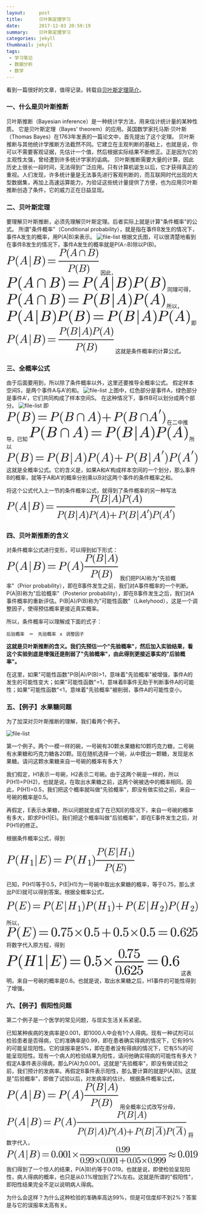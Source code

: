 ```yaml
---
layout:     post
title:      贝叶斯定理学习
date:       2017-12-03 20:59:19
summary:    贝叶斯定理学习
categories: jekyll
thumbnail: jekyll
tags:
 - 学习笔记
 - 数据分析
 - 数学
---
```


看到一篇很好的文章，值得记录。转载自[贝叶斯定理简介](http://www.ruanyifeng.com/blog/2011/08/bayesian_inference_part_one.html)。

### 一、什么是贝叶斯推断
贝叶斯推断（Bayesian inference）是一种统计学方法，用来估计统计量的某种性质。
它是贝叶斯定理（Bayes' theorem）的应用。英国数学家托马斯·贝叶斯（Thomas Bayes）在1763年发表的一篇论文中，首先提出了这个定理。
贝叶斯推断与其他统计学推断方法截然不同。它建立在主观判断的基础上，也就是说，你可以不需要客观证据，先估计一个值，然后根据实际结果不断修正。正是因为它的主观性太强，曾经遭到许多统计学家的诟病。
贝叶斯推断需要大量的计算，因此历史上很长一段时间，无法得到广泛应用。只有计算机诞生以后，它才获得真正的重视。人们发现，许多统计量是无法事先进行客观判断的，而互联网时代出现的大型数据集，再加上高速运算能力，为验证这些统计量提供了方便，也为应用贝叶斯推断创造了条件，它的威力正在日益显现。
### 二、贝叶斯定理
要理解贝叶斯推断，必须先理解贝叶斯定理。后者实际上就是计算"条件概率"的公式。
所谓"条件概率"（Conditional probability），就是指在事件B发生的情况下，事件A发生的概率，用P(A|B)来表示。
![file-list](/../MySitePicture/2017-12-03-20-36/001.png)
根据文氏图，可以很清楚地看到在事件B发生的情况下，事件A发生的概率就是P(A∩B)除以P(B)。
![file-list](/../MySitePicture/2017-12-03-20-36/002.png)
因此，
![file-list](/../MySitePicture/2017-12-03-20-36/003.png)
同理可得，
![file-list](/../MySitePicture/2017-12-03-20-36/004.png)
所以，
![file-list](/../MySitePicture/2017-12-03-20-36/005.png)
即
![file-list](/../MySitePicture/2017-12-03-20-36/006.png)
这就是条件概率的计算公式。
### 三、全概率公式
由于后面要用到，所以除了条件概率以外，这里还要推导全概率公式。
假定样本空间S，是两个事件A与A'的和。
![file-list](/../MySitePicture/2017-12-03-20-36/007.png)
上图中，红色部分是事件A，绿色部分是事件A'，它们共同构成了样本空间S。
在这种情况下，事件B可以划分成两个部分。
![file-list](/../MySitePicture/2017-12-03-20-36/008.png)
即
![file-list](/../MySitePicture/2017-12-03-20-36/009.png)
在二中推导，已知
![file-list](/../MySitePicture/2017-12-03-20-36/010.png)
所以
![file-list](/../MySitePicture/2017-12-03-20-36/011.png)
这就是全概率公式。它的含义是，如果A和A'构成样本空间的一个划分，那么事件B的概率，就等于A和A'的概率分别乘以B对这两个事件的条件概率之和。

将这个公式代入上一节的条件概率公式，就得到了条件概率的另一种写法
![file-list](/../MySitePicture/2017-12-03-20-36/012.png)
### 四、贝叶斯推断的含义

对条件概率公式进行变形，可以得到如下形式：
![file-list](/../MySitePicture/2017-12-03-20-36/013.png)
我们把P(A)称为"先验概率"（Prior probability），即在B事件发生之前，我们对A事件概率的一个判断。P(A|B)称为"后验概率"（Posterior probability），即在B事件发生之后，我们对A事件概率的重新评估。P(B|A)/P(B)称为"可能性函数"（Likelyhood），这是一个调整因子，使得预估概率更接近真实概率。

所以，条件概率可以理解成下面的式子：

```
后验概率　＝　先验概率 ｘ 调整因子
```

**这就是贝叶斯推断的含义。我们先预估一个"先验概率"，然后加入实验结果，看这个实验到底是增强还是削弱了"先验概率"，由此得到更接近事实的"后验概率"。**

在这里，如果"可能性函数"P(B|A)/P(B)>1，意味着"先验概率"被增强，事件A的发生的可能性变大；如果"可能性函数"=1，意味着B事件无助于判断事件A的可能性；如果"可能性函数"<1，意味着"先验概率"被削弱，事件A的可能性变小。

### 五、【例子】水果糖问题

为了加深对贝叶斯推断的理解，我们看两个例子。

![file-list](/../MySitePicture/2017-12-03-20-36/014.png)

第一个例子。两个一模一样的碗，一号碗有30颗水果糖和10颗巧克力糖，二号碗有水果糖和巧克力糖各20颗。现在随机选择一个碗，从中摸出一颗糖，发现是水果糖。请问这颗水果糖来自一号碗的概率有多大？

我们假定，H1表示一号碗，H2表示二号碗。由于这两个碗是一样的，所以P(H1)=P(H2)，也就是说，在取出水果糖之前，这两个碗被选中的概率相同。因此，P(H1)=0.5，我们把这个概率就叫做"先验概率"，即没有做实验之前，来自一号碗的概率是0.5。

再假定，E表示水果糖，所以问题就变成了在已知E的情况下，来自一号碗的概率有多大，即求P(H1|E)。我们把这个概率叫做"后验概率"，即在E事件发生之后，对P(H1)的修正。

根据条件概率公式，得到

![file-list](/../MySitePicture/2017-12-03-20-36/015.png)

已知，P(H1)等于0.5，P(E|H1)为一号碗中取出水果糖的概率，等于0.75，那么求出P(E)就可以得到答案。根据全概率公式，

![file-list](/../MySitePicture/2017-12-03-20-36/016.png)

所以，
![file-list](/../MySitePicture/2017-12-03-20-36/017.png)
将数字代入原方程，得到
![file-list](/../MySitePicture/2017-12-03-20-36/018.png)
这表明，来自一号碗的概率是0.6。也就是说，取出水果糖之后，H1事件的可能性得到了增强。

### 六、【例子】假阳性问题

第二个例子是一个医学的常见问题，与现实生活关系紧密。

已知某种疾病的发病率是0.001，即1000人中会有1个人得病。现有一种试剂可以检验患者是否得病，它的准确率是0.99，即在患者确实得病的情况下，它有99%的可能呈现阳性。它的误报率是5%，即在患者没有得病的情况下，它有5%的可能呈现阳性。现有一个病人的检验结果为阳性，请问他确实得病的可能性有多大？
假定A事件表示得病，那么P(A)为0.001。这就是"先验概率"，即没有做试验之前，我们预计的发病率。再假定B事件表示阳性，那么要计算的就是P(A|B)。这就是"后验概率"，即做了试验以后，对发病率的估计。
根据条件概率公式，
![file-list](/../MySitePicture/2017-12-03-20-36/013.png)
用全概率公式改写分母，
![file-list](/../MySitePicture/2017-12-03-20-36/019.png)
将数字代入，
![file-list](/../MySitePicture/2017-12-03-20-36/020.png)
我们得到了一个惊人的结果，P(A|B)约等于0.019。也就是说，即使检验呈现阳性，病人得病的概率，也只是从0.1%增加到了2%左右。这就是所谓的"假阳性"，即阳性结果完全不足以说明病人得病。

为什么会这样？为什么这种检验的准确率高达99%，但是可信度却不到2%？答案是与它的误报率太高有关。